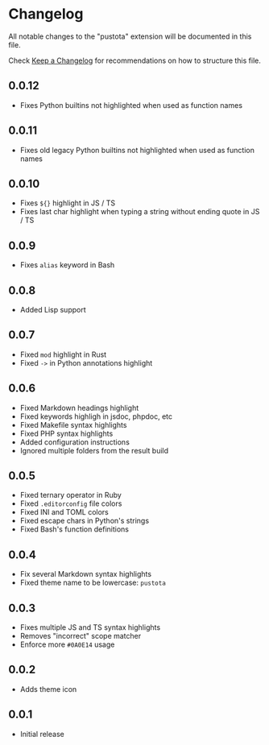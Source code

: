 # Changelog

All notable changes to the "pustota" extension will be documented in this file.

Check [Keep a Changelog](http://keepachangelog.com/) for recommendations on how to structure this file.

## 0.0.12

- Fixes Python builtins not highlighted when used as function names

## 0.0.11

- Fixes old legacy Python builtins not highlighted when used as function names

## 0.0.10

- Fixes `${}` highlight in JS / TS
- Fixes last char highlight when typing a string without ending quote in JS / TS

## 0.0.9

- Fixes `alias` keyword in Bash

## 0.0.8

- Added Lisp support

## 0.0.7

- Fixed `mod` highlight in Rust
- Fixed `->` in Python annotations highlight

## 0.0.6

- Fixed Markdown headings highlight
- Fixed keywords highligh in jsdoc, phpdoc, etc
- Fixed Makefile syntax highlights
- Fixed PHP syntax highlights
- Added configuration instructions
- Ignored multiple folders from the result build

## 0.0.5

- Fixed ternary operator in Ruby
- Fixed `.editorconfig` file colors
- Fixed INI and TOML colors
- Fixed escape chars in Python's strings
- Fixed Bash's function definitions

## 0.0.4

- Fix several Markdown syntax highlights
- Fixed theme name to be lowercase: `pustota`

## 0.0.3

- Fixes multiple JS and TS syntax highlights
- Removes "incorrect" scope matcher
- Enforce more `#0A0E14` usage

## 0.0.2

- Adds theme icon

## 0.0.1

- Initial release
